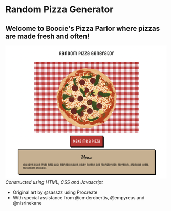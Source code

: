 # Random Pizza Generator
## Welcome to Boocie's Pizza Parlor where pizzas are made fresh and often!
![alt text](./boociesPizzaParlor.png)
*Constructed using HTML, CSS and Javascript*

- Original art by @sasszz using Procreate
- With special assistance from @cmderobertis, @empyreus and @nisrinekane

